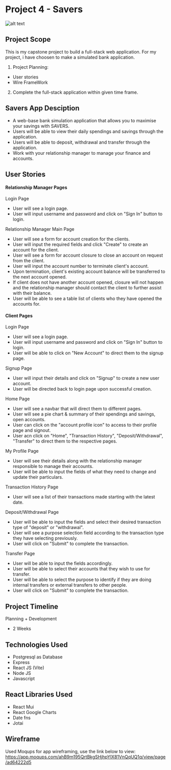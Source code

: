 # Project 4 - Savers

![alt text](/README-Assets/picture.png)

## Project Scope
This is my capstone project to build a full-stack web application. For my project, i have choosen to make a simulated bank application.

1. Project Planning:
  - User stories
  - Wire FrameWork
2. Complete the full-stack application within given time frame. 

## Savers App Desciption
- A web-base bank simulation application that allows you to maximise your savings with SAVERS.
- Users will be able to view their daily spendings and savings through the application.
- Users will be able to deposit, withdrawal and transfer through the application.
- Work with your relationship manager to manage your finance and accounts.

## User Stories

#### Relationship Manager Pages
Login Page
- User will see a login page.
- User will input username and password and click on "Sign In" button to login.

Relationship Manager Main Page
- User will see a form for account creation for the clients.
- User will input the required fields and click "Create" to create an account for the client.
- User will see a form for account closure to close an account on request from the client.
- User will input the account number to terminate client's account.
- Upon termination, client's existing account balance will be transferred to the next account opened.
- If client does not have another account opened, closure will not happen and the relationship manager should contact the client to further assist with their balance.
- User will be able to see a table list of clients who they have opened the accounts for.

#### Client Pages
Login Page
- User will see a login page.
- User will input username and password and click on "Sign In" button to login.
- User will be able to click on "New Account" to direct them to the signup page.

Signup Page
- User will input their details and click on "Signup" to create a new user account.
- User will be directed back to login page upon successful creation.

Home Page
- User will see a navbar that will direct them to different pages.
- User will see a pie chart & summary of their spendings and savings, open accounts.
- User can click on the "account profile icon" to access to their profile page and signout.
- User acn click on "Home", "Transaction History", "Deposit/Withdrawal", "Transfer" to direct them to the respective pages.

My Profile Page
- User will see their details along with the relationship manager responsible to manage their accounts.
- User will be able to input the fields of what they need to change and update their particulars.

Transaction History Page
- User will see a list of their transactions made starting with the latest date.

Deposit/Withdrawal Page
- User will be able to input the fields and select their desired transaction type of "deposit" or "withdrawal".
- User will see a purpose selection field according to the transaction type they have selecting previously.
- User will click on "Submit" to complete the transaction.

Transfer Page
- User will be able to input the fields accordingly.
- User will be able to select their accounts that they wish to use for transfer.
- User will be able to select the purpose to identify if they are doing internal transfers or external transfers to other people.
- User will click on "Submit" to complete the transaction.

## Project Timeline
Planning + Development
- 2 Weeks

## Technologies Used
- Postgresql as Database
- Express
- React JS (Vite)
- Node JS
- Javascript

## React Libraries Used
- React Mui
- React Google Charts
- Date fns
- Jotai

## Wireframe
Used Moqups for app wireframing, use the link below to view:
https://app.moqups.com/ahB9m195QrtBkgSHjhpYlX81VnQqUQ1q/view/page/ad64222d5